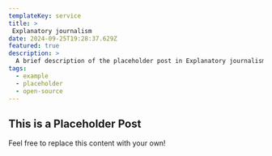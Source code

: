 ```yaml
---
templateKey: service
title: >
 Explanatory journalism
date: 2024-09-25T19:28:37.629Z
featured: true
description: >
  A brief description of the placeholder post in Explanatory journalism blog.
tags:
  - example
  - placeholder
  - open-source
---
```


## This is a Placeholder Post

Feel free to replace this content with your own!
